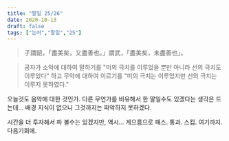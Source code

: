 ```yaml
---
title: "팔일 25/26"
date: 2020-10-13
draft: false
tags: ["논어","팔일","25"]
---
```


> 子謂韶，「盡美矣，又盡善也。」謂武，「盡美矣，未盡善也」。

> 공자가 소악에 대하여 말하기를 "미의 극치를 이루었을 뿐만 아니라 선의 극치도 이루었다" 하고 무악에 대하여 이르기를
> "미의 극치는 이루었지만 선의 극치는 이루지 못하였다."

오늘것도 음악에 대한 것인가. 다른 무언가를 비유해서 한 말일수도 있겠다는 생각은 드는데...
배경 지식이 없으니 그것까지는 파악하지 못하겠다.

시간을 더 투자해서 파 볼수는 있겠지만, 역시... 게으름으로 패스. 통과. 스킵.
여기까지. 다음기회에.
